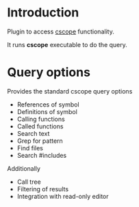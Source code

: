 # Introduction #

Plugin to access [cscope](http://cscope.sourceforge.net/) functionality.

It runs **cscope** executable to do the query.

# Query options #

Provides the standard cscope query options
  * References of symbol
  * Definitions of symbol
  * Calling functions
  * Called functions
  * Search text
  * Grep for pattern
  * Find files
  * Search #includes

Additionally
  * Call tree
  * Filtering of results
  * Integration with read-only editor